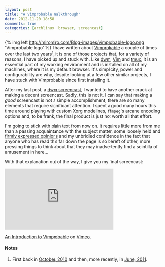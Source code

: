 ```yaml
---
layout: post
title: "A Vimprobable Walkthrough"
date: 2012-11-20 18:58
comments: true
categories: [archlinux, browser, screencast]
---
```

{% img left http://miromiro.com/Blog-images/vimprobable-logo.png 'Vimprobable logo' %} 
I have written about [Vimprobable](http://vimprobable.org 'Vimprobable homepage') 
a couple of times over the last two years<sup>1</sup>,
it is one of those projects that, for a variety of reasons, I have picked up
and stuck with.  Like [dwm](http://dwm.suckless.org 'dwm homepage'),
[Vim](http://vim.org 'Vim homepage') and 
[tmux](http://tmux.sourceforge.net/ 'tmux homepage'),
it is an essential part of my working environment and is installed on all of my
machines, where it is my default browser. It's simplicity, power and
configurability are why, despite looking at a few other similar projects, I
have stuck with Vimprobable since first installing it.

After my last post, a [dwm screencast](http://jasonwryan.com/blog/2012/09/28/screencast/ 'An intro to dwm'), 
I wanted to have another crack at making a decent screencast. Sadly,
this is not it.  I can say that making a *good* screencast is not a simple
accomplishment; there are so many elements that require significant attention. I
spent a good many hours this time around playing with custom Xorg modelines,
`ffmpeg`'s arcane encoding options and, to be frank, the final product is just not worth
all that effort.

I'm going to stick with plain text from now on. It requires little more from me
than a passing acquaintance with the subject matter, some loosely held and
[firmly expressed opinions](http://jasonwryan.com/blog/2012/08/18/trolls/ 'Trolling Arch Linux') 
and my unbridled confidence in the fact that anyone who
has read this far down the page is so bereft of other, more pressing things to
think about that they may inadvertently find a scintilla of amusement in here…

With that explanation out of the way, I give you my final screencast:

<iframe src="http://player.vimeo.com/video/53829053?byline=0&amp;portrait=0&amp;badge=0&amp;color=ffffff" 
width="350" height="197" frameborder="0" webkitAllowFullScreen mozallowfullscreen allowFullScreen></iframe> 
<p><a href="http://vimeo.com/53829053">An Introduction to Vimprobable</a> on 
<a href="http://vimeo.com">Vimeo</a>.</p>

#### Notes
1. First back in [October, 2010](http://jasonwryan.com/blog/2010/10/07/vimprobable/) and then,
more recently, in [June, 2011](http://jasonwryan.com/blog/2011/06/26/using-vimprobable/).

